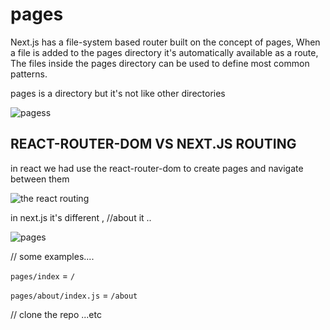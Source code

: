 # pages

Next.js has a file-system based router built on the concept of pages, When a file is added to the pages directory it's automatically available as a route,
The files inside the pages directory can be used to define most common patterns.

pages is a directory but it's not like other directories

![pagess](https://user-images.githubusercontent.com/57558867/89291685-a6fe2000-d663-11ea-8549-3086c52c99a1.png)


## REACT-ROUTER-DOM VS NEXT.JS ROUTING 
in react we had use the react-router-dom to create pages and navigate between them 

![the react routing](https://user-images.githubusercontent.com/57558867/89289277-a19ed680-d65f-11ea-84d8-91ff7168343c.png)

in next.js it's different , //about it ..

![pages](https://user-images.githubusercontent.com/57558867/89280625-8d53dd00-d651-11ea-972f-ce9687afbaa8.png)

// some examples....

`pages/index` = `/`

`pages/about/index.js` = `/about`

// clone the repo ...etc
